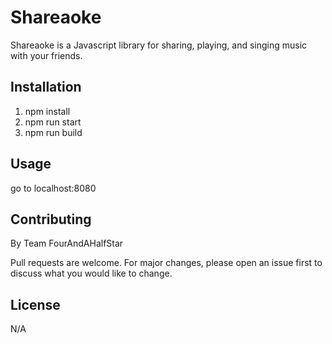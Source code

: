 # Shareaoke

Shareaoke is a Javascript library for sharing, playing, and singing music with your friends.

## Installation
1. npm install
2. npm run start
3. npm run build 

## Usage
go to localhost:8080


## Contributing
By Team FourAndAHalfStar

Pull requests are welcome. For major changes, please open an issue first to discuss what you would like to change.

## License
N/A